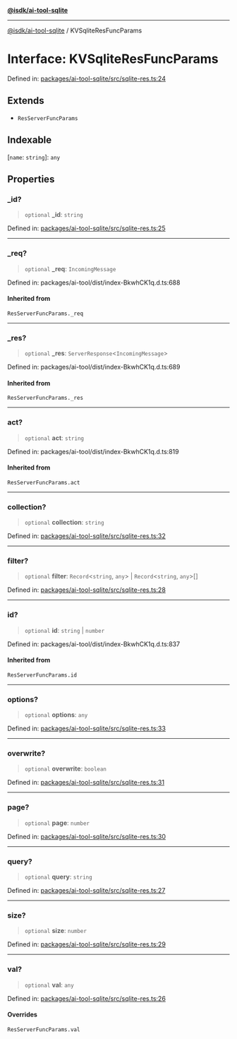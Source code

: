 [**@isdk/ai-tool-sqlite**](../README.md)

***

[@isdk/ai-tool-sqlite](../globals.md) / KVSqliteResFuncParams

# Interface: KVSqliteResFuncParams

Defined in: [packages/ai-tool-sqlite/src/sqlite-res.ts:24](https://github.com/isdk/ai-tool-sqlite.js/blob/c1f93cc644540f56cbb285ca005c0983e0b3e224/src/sqlite-res.ts#L24)

## Extends

- `ResServerFuncParams`

## Indexable

\[`name`: `string`\]: `any`

## Properties

### \_id?

> `optional` **\_id**: `string`

Defined in: [packages/ai-tool-sqlite/src/sqlite-res.ts:25](https://github.com/isdk/ai-tool-sqlite.js/blob/c1f93cc644540f56cbb285ca005c0983e0b3e224/src/sqlite-res.ts#L25)

***

### \_req?

> `optional` **\_req**: `IncomingMessage`

Defined in: packages/ai-tool/dist/index-BkwhCK1q.d.ts:688

#### Inherited from

`ResServerFuncParams._req`

***

### \_res?

> `optional` **\_res**: `ServerResponse`\<`IncomingMessage`\>

Defined in: packages/ai-tool/dist/index-BkwhCK1q.d.ts:689

#### Inherited from

`ResServerFuncParams._res`

***

### act?

> `optional` **act**: `string`

Defined in: packages/ai-tool/dist/index-BkwhCK1q.d.ts:819

#### Inherited from

`ResServerFuncParams.act`

***

### collection?

> `optional` **collection**: `string`

Defined in: [packages/ai-tool-sqlite/src/sqlite-res.ts:32](https://github.com/isdk/ai-tool-sqlite.js/blob/c1f93cc644540f56cbb285ca005c0983e0b3e224/src/sqlite-res.ts#L32)

***

### filter?

> `optional` **filter**: `Record`\<`string`, `any`\> \| `Record`\<`string`, `any`\>[]

Defined in: [packages/ai-tool-sqlite/src/sqlite-res.ts:28](https://github.com/isdk/ai-tool-sqlite.js/blob/c1f93cc644540f56cbb285ca005c0983e0b3e224/src/sqlite-res.ts#L28)

***

### id?

> `optional` **id**: `string` \| `number`

Defined in: packages/ai-tool/dist/index-BkwhCK1q.d.ts:837

#### Inherited from

`ResServerFuncParams.id`

***

### options?

> `optional` **options**: `any`

Defined in: [packages/ai-tool-sqlite/src/sqlite-res.ts:33](https://github.com/isdk/ai-tool-sqlite.js/blob/c1f93cc644540f56cbb285ca005c0983e0b3e224/src/sqlite-res.ts#L33)

***

### overwrite?

> `optional` **overwrite**: `boolean`

Defined in: [packages/ai-tool-sqlite/src/sqlite-res.ts:31](https://github.com/isdk/ai-tool-sqlite.js/blob/c1f93cc644540f56cbb285ca005c0983e0b3e224/src/sqlite-res.ts#L31)

***

### page?

> `optional` **page**: `number`

Defined in: [packages/ai-tool-sqlite/src/sqlite-res.ts:30](https://github.com/isdk/ai-tool-sqlite.js/blob/c1f93cc644540f56cbb285ca005c0983e0b3e224/src/sqlite-res.ts#L30)

***

### query?

> `optional` **query**: `string`

Defined in: [packages/ai-tool-sqlite/src/sqlite-res.ts:27](https://github.com/isdk/ai-tool-sqlite.js/blob/c1f93cc644540f56cbb285ca005c0983e0b3e224/src/sqlite-res.ts#L27)

***

### size?

> `optional` **size**: `number`

Defined in: [packages/ai-tool-sqlite/src/sqlite-res.ts:29](https://github.com/isdk/ai-tool-sqlite.js/blob/c1f93cc644540f56cbb285ca005c0983e0b3e224/src/sqlite-res.ts#L29)

***

### val?

> `optional` **val**: `any`

Defined in: [packages/ai-tool-sqlite/src/sqlite-res.ts:26](https://github.com/isdk/ai-tool-sqlite.js/blob/c1f93cc644540f56cbb285ca005c0983e0b3e224/src/sqlite-res.ts#L26)

#### Overrides

`ResServerFuncParams.val`
